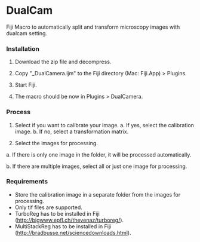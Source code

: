 # DualCam
Fiji Macro to automatically split and transform microscopy images with dualcam setting.

### Installation

1. Download the zip file and decompress.

2. Copy "_DualCamera.ijm" to the Fiji directory (Mac: Fiji.App) > Plugins.

3. Start Fiji.

4. The macro should be now in Plugins > DualCamera.

### Process

1. Select if you want to calibrate your image.
  a. If yes, select the calibration image.
  b. If no, select a transformation matrix.
  
2. Select the images for processing.

  a. If there is only one image in the folder, it will be processed automatically.
  
  b. If there are multiple images, select all or just one image for processing.
  
### Requirements

- Store the calibration image in a separate folder from the images for processing.
- Only tif files are supported.
- TurboReg has to be installed in Fiji (http://bigwww.epfl.ch/thevenaz/turboreg/).
- MultiStackReg has to be installed in Fiji (http://bradbusse.net/sciencedownloads.html).
